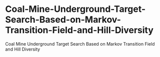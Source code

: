 # Coal-Mine-Underground-Target-Search-Based-on-Markov-Transition-Field-and-Hill-Diversity
Coal Mine Underground Target Search Based on Markov Transition Field and Hill Diversity
